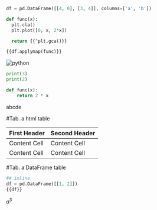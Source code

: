 ```python inline
df = pd.DataFrame([[4, 0], [3, 4]], columns=['a', 'b'])

def func(x):
  plt.cla()
  plt.plot([0, x, 2*x])

  return {{^plt.gca()}}

{{df.applymap(func)}}
```

![python](hello.func)

~~~python
print(3)
print(2)

def func(x):
    return 2 * x
~~~

abcde

#Tab. a html table

First Header | Second Header
------------ | -------------
Content Cell | Content Cell
Content Cell | Content Cell

#Tab. a DataFrame table

<!-- begin -->
```python
## inline
df = pd.DataFrame([[1, 2]])
{{df}}
```
<!-- end -->


$a^3$
